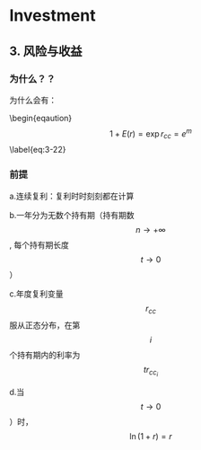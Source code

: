 ﻿# Investment

## 3. 风险与收益


### 为什么？？

为什么会有：

\begin{eqaution}
$$
1+E\left ( r \right ) = \exp {r_{cc}}= e^{m}
$$
\label{eq:3-22}

### 前提

a.连续复利：复利时时刻刻都在计算

b.一年分为无数个持有期（持有期数$$n \to +\infty$$, 每个持有期长度$$t \to 0$$）

c.年度复利变量$$r_{cc}$$服从正态分布，在第$$i$$个持有期内的利率为$$tr_{cc_{i}}$$

d.当$$t \to 0$$）时，$$\ln \left( 1+r \right ) = r$$




